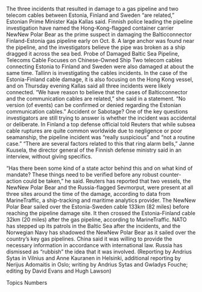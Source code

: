 The three incidents that resulted in damage to a gas pipeline and two telecom cables between Estonia, Finland and Sweden “are related,” Estonian Prime Minister Kaja Kallas said.
Finnish police leading the pipeline investigation have named the Hong-Kong-flagged container carrier NewNew Polar Bear as the prime suspect in damaging the Balticconnector Finland-Estonia gas pipeline early on Oct. 8.
A large anchor was found near the pipeline, and the investigators believe the pipe was broken as a ship dragged it across the sea bed.
Probe of Damaged Baltic Sea Pipeline, Telecoms Cable Focuses on Chinese-Owned Ship
Two telecom cables connecting Estonia to Finland and Sweden were also damaged at about the same time. Tallinn is investigating the cables incidents.
In the case of the Estonia-Finland cable damage, it is also focusing on the Hong Kong vessel, and on Thursday evening Kallas said all three incidents were likely connected.
“We have reason to believe that the cases of Balticconnector and the communication cables are related,” she said in a statement. “No version (of events) can be confirmed or denied regarding the Estonian communication cables.”
Accident or Sabotage?
One of the key questions investigators are still trying to answer is whether the incident was accidental or deliberate.
In Finland a top defense official told Reuters that while subsea cable ruptures are quite common worldwide due to negligence or poor seamanship, the pipeline incident was “really suspicious” and “not a routine case.”
“There are several factors related to this that ring alarm bells,” Janne Kuusela, the director general of the Finnish defense ministry said in an interview, without giving specifics.

“Has there been some kind of a state actor behind this and on what kind of mandate? These things need to be verified before any robust counter-action could be taken,” he said.
Reuters has reported that two vessels, the NewNew Polar Bear and the Russia-flagged Sevmorput, were present at all three sites around the time of the damage, according to data from MarineTraffic, a ship-tracking and maritime analytics provider.
The NewNew Polar Bear sailed over the Estonia-Sweden cable 133km (82 miles) before reaching the pipeline damage site. It then crossed the Estonia-Finland cable 32km (20 miles) after the gas pipeline, according to MarineTraffic.
NATO has stepped up its patrols in the Baltic Sea after the incidents, and the Norwegian Navy has shadowed the NewNew Polar Bear as it sailed over the country’s key gas pipelines.
China said it was willing to provide the necessary information in accordance with international law. Russia has dismissed as “rubbish” the idea that it was involved.
(Reporting by Andrius Sytas in Vilnius and Anne Kauranen in Helsinki, additional reporting by Nerijus Adomaitis in Oslo; writing by Andrius Sytas and Gwladys Fouche; editing by David Evans and Hugh Lawson)

Topics
Numbers
